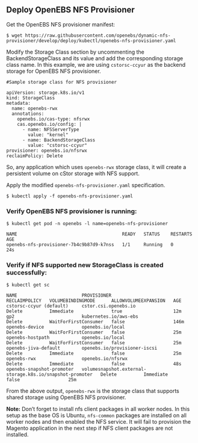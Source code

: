 ## Deploy OpenEBS NFS Provisioner

Get the OpenEBS NFS provisioner manifest:

```
$ wget https://raw.githubusercontent.com/openebs/dynamic-nfs-provisioner/develop/deploy/kubectl/openebs-nfs-provisioner.yaml
```

Modify the Storage Class section by uncommenting the BackendStorageClass and its value and add the corresponding storage class name. In this example, we are using `cstorsc-ccyur` as the backend storage for OpenEBS NFS provisioner.

```
#Sample storage class for NFS provisioner

apiVersion: storage.k8s.io/v1
kind: StorageClass
metadata:
  name: openebs-rwx
  annotations:
    openebs.io/cas-type: nfsrwx
    cas.openebs.io/config: |
      - name: NFSServerType
        value: "kernel"
      - name: BackendStorageClass
        value: "cstorsc-ccyur"
provisioner: openebs.io/nfsrwx
reclaimPolicy: Delete
```

So, any application which uses `openebs-rwx` storage class, it will create a persistent volume on cStor storage with NFS support.

Apply the modified `openebs-nfs-provisioner.yaml` specification.

```
$ kubectl apply -f openebs-nfs-provisioner.yaml
```

### Verify OpenEBS NFS provisioner is running:

```
$ kubectl get pod -n openebs -l name=openebs-nfs-provisioner

NAME                                       READY   STATUS    RESTARTS   AGE
openebs-nfs-provisioner-7b4c9b87d9-k7nss   1/1     Running   0          24s
```

### Verify if NFS supported new StorageClass is created successfully:


```
$ kubectl get sc

NAME                        PROVISIONER                                                RECLAIMPOLICY   VOLUMEBINDINGMODE      ALLOWVOLUMEEXPANSION   AGE
cstorsc-ccyur (default)     cstor.csi.openebs.io                                       Delete          Immediate              true                   12m
gp2                         kubernetes.io/aws-ebs                                      Delete          WaitForFirstConsumer   false                  146m
openebs-device              openebs.io/local                                           Delete          WaitForFirstConsumer   false                  25m
openebs-hostpath            openebs.io/local                                           Delete          WaitForFirstConsumer   false                  25m
openebs-jiva-default        openebs.io/provisioner-iscsi                               Delete          Immediate              false                  25m
openebs-rwx                 openebs.io/nfsrwx                                          Delete          Immediate              false                  48s
openebs-snapshot-promoter   volumesnapshot.external-storage.k8s.io/snapshot-promoter   Delete          Immediate              false                  25m

```

From the above output, `openebs-rwx` is the storage class that supports shared storage using OpenEBS NFS provisioner.

**Note:** Don’t forget to install nfs client packages in all worker nodes. In this setup as the base OS is Ubuntu, `nfs-common` packages are installed on all worker nodes and then enabled the NFS service. It will fail to provision the Magento application in the next step if NFS client packages are not installed.
